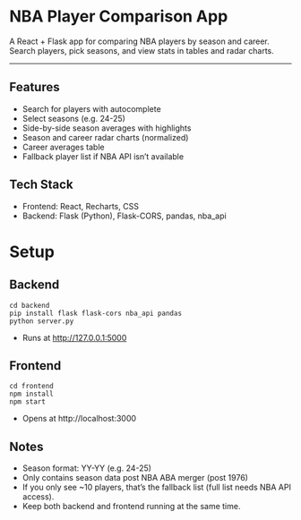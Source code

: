 # NBA Player Comparison App

A React + Flask app for comparing NBA players by season and career. Search players, pick seasons, and view stats in tables and radar charts.

---

## Features

- Search for players with autocomplete
- Select seasons (e.g. 24-25)
- Side-by-side season averages with highlights
- Season and career radar charts (normalized)
- Career averages table
- Fallback player list if NBA API isn’t available

## Tech Stack

- Frontend: React, Recharts, CSS
- Backend: Flask (Python), Flask-CORS, pandas, nba_api

# Setup
## Backend

```text
cd backend
pip install flask flask-cors nba_api pandas
python server.py
```
- Runs at http://127.0.0.1:5000

## Frontend

```text
cd frontend
npm install
npm start
```
- Opens at http://localhost:3000

## Notes

- Season format: YY-YY (e.g. 24-25)
- Only contains season data post NBA ABA merger (post 1976)
- If you only see ~10 players, that’s the fallback list (full list needs NBA API access).
- Keep both backend and frontend running at the same time.

